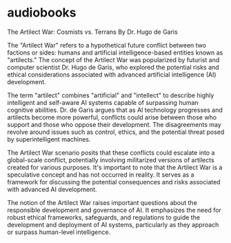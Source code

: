 # audiobooks

The Artilect War: Cosmists vs. Terrans
By Dr. Hugo de Garis

The "Artilect War" refers to a hypothetical future conflict between two factions or sides: humans and artificial intelligence-based entities known as "artilects." The concept of the Artilect War was popularized by futurist and computer scientist Dr. Hugo de Garis, who explored the potential risks and ethical considerations associated with advanced artificial intelligence (AI) development.

The term "artilect" combines "artificial" and "intellect" to describe highly intelligent and self-aware AI systems capable of surpassing human cognitive abilities. Dr. de Garis argues that as AI technology progresses and artilects become more powerful, conflicts could arise between those who support and those who oppose their development. The disagreements may revolve around issues such as control, ethics, and the potential threat posed by superintelligent machines.

The Artilect War scenario posits that these conflicts could escalate into a global-scale conflict, potentially involving militarized versions of artilects created for various purposes. It's important to note that the Artilect War is a speculative concept and has not occurred in reality. It serves as a framework for discussing the potential consequences and risks associated with advanced AI development.

The notion of the Artilect War raises important questions about the responsible development and governance of AI. It emphasizes the need for robust ethical frameworks, safeguards, and regulations to guide the development and deployment of AI systems, particularly as they approach or surpass human-level intelligence.
